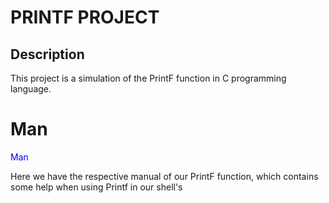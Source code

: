 <html>
<body>
        <h1>PRINTF PROJECT</h1>
        <hr="n">
        <h2>Description</h2>

<p>This project is a simulation of the PrintF function in C programming language.</p>

<h1>Man</h1>
<span style="color:blue">Man</span>

<p>Here we have the respective manual of our PrintF function, which contains some help when using Printf in our shell's</p>
</body>
</html>
